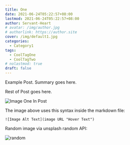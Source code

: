 ```yaml
---
title: One
date: 2021-06-24T05:22:57+08:00
lastmod: 2021-06-24T05:22:57+08:00
author: Servant-Heart
# avatar: /img/author.jpg
# authorlink: https://author.site
cover: /img/default1.jpg
categories:
  - Category1
tags:
  - CoolTagOne
  - CoolTagTwo
# nolastmod: true
draft: false
---
```


Example Post. Summary goes here.
<!--more-->

Rest of Post goes here.

![Image One In Post](/img/default2.jpg "Food Yum")

The image above uses this syntax inside the markdown file:
```
![Image Alt Text](image URL "Hover Text")
```

Random image via unsplash random API:

![random](https://source.unsplash.com/user/impatrickt/800x600 "Random Unsplash Image from Patrick T")